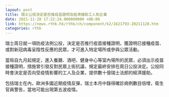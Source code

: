 ```yaml
---
layout: post
title: 瑞士公投決定是否推疫苗證明及經濟援助工人和企業
date: 2021-11-28 17:22:24.000000000 +08:00
link: https://news.rthk.hk/rthk/ch/component/k2/1621793-20211128.htm
categories: rthk
---
```


瑞士周日就一項防疫法例公投，決定是否推行疫苗接種證明，獲證明已接種疫苗、或對新冠病毒呈陰性反應的民眾，才可進入特定場所或參與公眾活動。

當局自九月起規定，進入餐廳、酒吧、健身中心等室內場所的民眾，必須出示疫苗接種證明，措施曾引發反對民眾上街抗議，規定最終安排在周日公投決定。公投同時會決定是否向受疫情影響的工人及企業，提供數十億瑞士法郎的經濟援助。 

包括瑞士在內，歐洲多國近期疫情反彈，瑞士本月中錄得確診病例數目倍增，衛生官員警告，當地可能出現第五波疫情。
